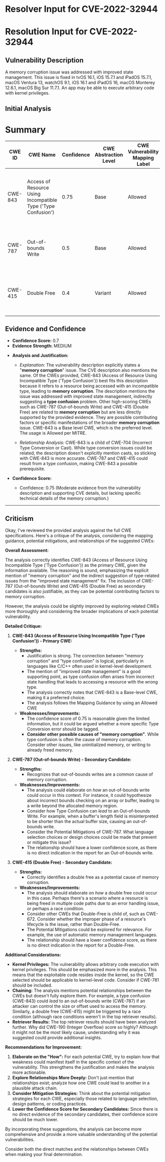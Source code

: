 # Resolver Input for CVE-2022-32944

# Resolution Input for CVE-2022-32944

## Vulnerability Description
A memory corruption issue was addressed with improved state management. This issue is fixed in tvOS 16.1, iOS 15.7.1 and iPadOS 15.7.1, macOS Ventura 13, watchOS 9.1, iOS 16.1 and iPadOS 16, macOS Monterey 12.6.1, macOS Big Sur 11.7.1. An app may be able to execute arbitrary code with kernel privileges.

## Initial Analysis
# Summary
| CWE ID | CWE Name | Confidence | CWE Abstraction Level | CWE Vulnerability Mapping Label | CWE-Vulnerability Mapping Notes |
|---|---|---|---|---|---|
| CWE-843 | Access of Resource Using Incompatible Type ('Type Confusion') | 0.75 | Base | Allowed | Primary CWE. Matches the **memory corruption** and type-related resource access. |
| CWE-787 | Out-of-bounds Write | 0.5 | Base | Allowed | Secondary candidate. May be a contributing factor to the **memory corruption**. |
| CWE-415 | Double Free | 0.4 | Variant | Allowed | Secondary candidate. Another possible cause of **memory corruption**. |

## Evidence and Confidence

*   **Confidence Score:** 0.7
*   **Evidence Strength:** MEDIUM

- **Analysis and Justification:**  
  - *Explanation:* The vulnerability description explicitly states a "**memory corruption**" issue. The CVE description also mentions the same. Of the CWEs provided, CWE-843 (Access of Resource Using Incompatible Type ('Type Confusion')) best fits this description because it refers to a resource being accessed with an incompatible type, leading to **memory corruption**. The description mentions the issue was addressed with improved state management, indirectly suggesting a **type confusion** problem. Other high-scoring CWEs such as CWE-787 (Out-of-bounds Write) and CWE-415 (Double Free) are related to **memory corruption** but are less directly supported by the provided evidence. They are possible contributing factors or specific manifestations of the broader **memory corruption** issue. CWE-843 is a Base level CWE, which is the preferred level. The usage is Allowed per MITRE.

  - *Relationship Analysis:* CWE-843 is a child of CWE-704 (Incorrect Type Conversion or Cast). While type conversion issues could be related, the description doesn't explicitly mention casts, so sticking with CWE-843 is more accurate. CWE-787 and CWE-415 could result from a type confusion, making CWE-843 a possible prerequisite.

- **Confidence Score:**  
  - Confidence: 0.75 (Moderate evidence from the vulnerability description and supporting CVE details, but lacking specific technical details of the memory corruption.)
---

## Criticism
Okay, I've reviewed the provided analysis against the full CWE specifications. Here's a critique of the analysis, considering the mapping guidance, potential mitigations, and relationships of the suggested CWEs:

**Overall Assessment:**

The analysis correctly identifies CWE-843 (Access of Resource Using Incompatible Type ('Type Confusion')) as the primary CWE, given the information available. The reasoning is sound, emphasizing the explicit mention of "memory corruption" and the indirect suggestion of type-related issues from the "improved state management" fix. The inclusion of CWE-787 (Out-of-bounds Write) and CWE-415 (Double Free) as secondary candidates is also justifiable, as they can be potential contributing factors to memory corruption.

However, the analysis could be slightly improved by exploring related CWEs more thoroughly and considering the broader implications of each potential vulnerability.

**Detailed Critique:**

1.  **CWE-843 (Access of Resource Using Incompatible Type ('Type Confusion')) - Primary CWE:**

    *   **Strengths:**
        *   Justification is strong. The connection between "memory corruption" and "type confusion" is logical, particularly in languages like C/C++ often used in kernel-level development.
        *   The mention of "improved state management" is a good supporting point, as type confusion often arises from incorrect state handling that leads to accessing a resource with the wrong type.
        *   The analysis correctly notes that CWE-843 is a Base-level CWE, making it a preferred choice.
        *   The analysis follows the Mapping Guidance by using an Allowed CWE
    *   **Weaknesses/Improvements:**
        *   The confidence score of 0.75 is reasonable given the limited information, but it could be argued whether a more specific Type Conversion error should be tagged.
        *   **Consider other possible causes of "memory corruption"**. While type confusion is often the cause of memory corruption. Consider other issues, like uninitialized memory, or writing to already freed memory.

2.  **CWE-787 (Out-of-bounds Write) - Secondary Candidate:**

    *   **Strengths:**
        *   Recognizes that out-of-bounds writes are a common cause of memory corruption.
    *   **Weaknesses/Improvements:**
        *   The analysis could elaborate on *how* an out-of-bounds write could occur in this context.  For instance, it could hypothesize about incorrect bounds checking on an array or buffer, leading to a write beyond the allocated memory region.
        *   Consider how Type Confusion can *lead* to an Out-of-bounds Write. For example, when a buffer's length field is misinterpreted to be shorter than the actual buffer size, causing an out-of-bounds write.
        *   Consider the Potential Mitigations of CWE-787. What language selection choices or design choices could be made that prevent or mitigate this issue?
        *   The relationship should have a lower confidence score, as there is no direct indication in the report for an Out-of-bounds write.

3.  **CWE-415 (Double Free) - Secondary Candidate:**

    *   **Strengths:**
        *   Correctly identifies a double free as a potential cause of memory corruption.
    *   **Weaknesses/Improvements:**
        *   The analysis should elaborate on *how* a double free could occur in this case. Perhaps there's a scenario where a resource is being freed in multiple code paths due to an error handling issue, or perhaps a race condition.
        *   Consider other CWEs that Double-Free is child of, such as CWE-672. Consider whether the improper phase of a resource's lifecycle is the issue, rather than Double-Free.
        *   The Potential Mitigations could be explored for relevance. For example, the use of automatic memory management languages.
        *   The relationship should have a lower confidence score, as there is no direct indication in the report for a Double-Free.

**Additional Considerations:**

*   **Kernel Privileges:** The vulnerability allows arbitrary code execution with kernel privileges. This should be emphasized more in the analysis. This means that the exploitable code resides inside the kernel, so the CWE selected should be applicable to kernel-level code. Consider if CWE-781 should be included.
*   **Chaining:** The analysis mentions potential relationships between the CWEs but doesn't fully explore them.  For example, a type confusion (CWE-843) could *lead* to an out-of-bounds write (CWE-787) if an attacker can control the size or offset used to access the memory.  Similarly, a double free (CWE-415) might be triggered by a race condition (although race conditions weren't in the top retriever results).
*   **Retriever Results:** The top retriever results should have been analyzed further. Why did CWE-190 (Integer Overflow) score so highly? Although it might not be the *most* likely cause, understanding why it was suggested could provide additional insights.

**Recommendations for Improvement:**

1.  **Elaborate on the "How":** For each potential CWE, try to explain *how* that weakness could manifest itself in the specific context of the vulnerability. This strengthens the justification and makes the analysis more actionable.
2.  **Explore Relationships More Deeply:**  Don't just mention that relationships exist; analyze how one CWE could lead to another in a plausible attack chain.
3.  **Consider Mitigation Strategies:**  Think about the potential mitigation strategies for each CWE, especially those related to language selection, design patterns, or coding practices.
4.  **Lower the Confidence Score for Secondary Candidates:** Since there is no direct evidence of the secondary candidates, their confidence score should be much lower.

By incorporating these suggestions, the analysis can become more comprehensive and provide a more valuable understanding of the potential vulnerabilities.

Consider both the direct matches and the relationships between CWEs
when making your final determination.
        